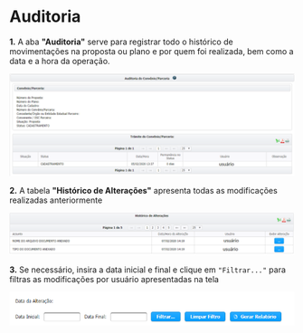 # Auditoria

**1.** A aba **"Auditoria"** serve para registrar todo o histórico de movimentações na proposta ou plano e por quem foi realizada, bem como a data e a hora da operação.

![](<../../../.gitbook/assets/image (286).png>)

**2.** A tabela **"Histórico de Alterações"** apresenta todas as modificações realizadas anteriormente

![](<../../../.gitbook/assets/image (444).png>)

**3.** Se necessário, insira a data inicial e final e clique em `"Filtrar..."` para filtras as modificações por usuário apresentadas na tela

![](<../../../.gitbook/assets/image (359).png>)
